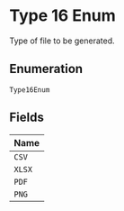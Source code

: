 
# Type 16 Enum

Type of file to be generated.

## Enumeration

`Type16Enum`

## Fields

| Name |
|  --- |
| `CSV` |
| `XLSX` |
| `PDF` |
| `PNG` |

